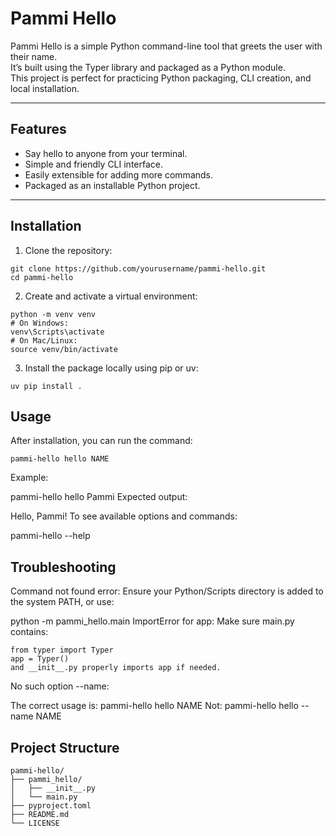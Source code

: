 # Pammi Hello

Pammi Hello is a simple Python command-line tool that greets the user with their name.  
It’s built using the Typer library and packaged as a Python module.  
This project is perfect for practicing Python packaging, CLI creation, and local installation.

---

##  Features

- Say hello to anyone from your terminal.
- Simple and friendly CLI interface.
- Easily extensible for adding more commands.
- Packaged as an installable Python project.

---

## Installation

1. Clone the repository:

```
git clone https://github.com/yourusername/pammi-hello.git
cd pammi-hello
```

2. Create and activate a virtual environment:

```
python -m venv venv
# On Windows:
venv\Scripts\activate
# On Mac/Linux:
source venv/bin/activate
```

3. Install the package locally using pip or uv:

```
uv pip install .
```

## Usage

After installation, you can run the command:

```
pammi-hello hello NAME
```

Example:

pammi-hello hello Pammi
Expected output:


Hello, Pammi!
To see available options and commands:


pammi-hello --help

## Troubleshooting

Command not found error:
Ensure your Python/Scripts directory is added to the system PATH, or use:

python -m pammi_hello.main
ImportError for app:
Make sure main.py contains:

```
from typer import Typer
app = Typer()
and __init__.py properly imports app if needed.
```

No such option --name:

The correct usage is: pammi-hello hello NAME
Not: pammi-hello hello --name NAME

## Project Structure

```
pammi-hello/
├── pammi_hello/
│   ├── __init__.py
│   └── main.py
├── pyproject.toml
├── README.md
└── LICENSE
```

